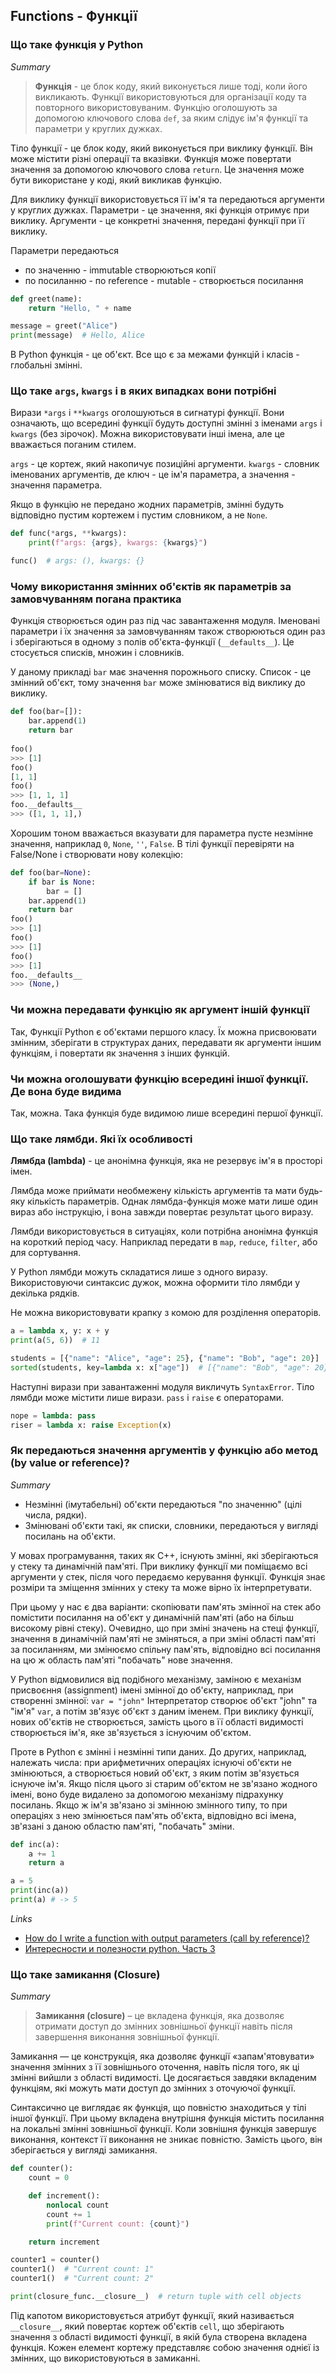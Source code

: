 ## Functions - Функції

### Що таке функція у Python

*Summary*
> **Функція** - це блок коду, який виконується лише тоді, коли його викликають. Функції використовуються для організації коду та повторного використовуваним. Функцію оголошують за допомогою ключового слова `def`, за яким слідує ім'я функції та параметри у круглих дужках.

Тіло функції - це блок коду, який виконується при виклику функції. Він може містити різні операції та вказівки.
Функція може повертати значення за допомогою ключового слова `return`. Це значення може бути використане у коді, який викликав функцію.

Для виклику функції використовується її ім'я та передаються аргументи у круглих дужках. Параметри - це значення, які функція отримує при виклику. Аргументи - це конкретні значення, передані функції при її виклику.

Параметри передаються
- по значенню - immutable створюються копії
- по посиланню - по reference - mutable - створюється посилання

```python
def greet(name):
    return "Hello, " + name

message = greet("Alice")
print(message)  # Hello, Alice
```

В Python функція - це об'єкт. Все що є за межами функцій і класів - глобальні змінні.


### Що таке `args`, `kwargs` і в яких випадках вони потрібні

Вирази `*args` і `**kwargs` оголошуються в сигнатурі функції. Вони означають, що всередині функції будуть доступні змінні з іменами `args` і `kwargs` (без зірочок). Можна використовувати інші імена, але це вважається поганим стилем.

`args` - це кортеж, який накопичує позиційні аргументи. `kwargs` - словник іменованих аргументів, де ключ - це ім'я параметра, а значення - значення параметра.

Якщо в функцію не передано жодних параметрів, змінні будуть відповідно пустим кортежем і пустим словником, а не `None`.

```python
def func(*args, **kwargs):
    print(f"args: {args}, kwargs: {kwargs}")

func()  # args: (), kwargs: {}
```


### Чому використання змінних об'єктів як параметрів за замовчуванням погана практика

Функція створюється один раз під час завантаження модуля. Іменовані параметри і їх значення за замовчуванням також створюються один раз і зберігаються в одному з полів об'єкта-функції (`__defaults__`). Це стосується списків, множин і словників.

У даному прикладі `bar` має значення порожнього списку. Список - це змінний об'єкт, тому значення `bar` може змінюватися від виклику до виклику.

```python
def foo(bar=[]):
    bar.append(1)
    return bar
    
foo()
>>> [1]
foo()
[1, 1]
foo()
>>> [1, 1, 1]
foo.__defaults__
>>> ([1, 1, 1],)
```

Хорошим тоном вважається вказувати для параметра пусте незмінне значення, наприклад `0`, `None`, `''`, `False`. В тілі функції перевіряти на False/None і створювати нову колекцію:

```python
def foo(bar=None):
    if bar is None:
        bar = []
    bar.append(1)
    return bar
foo()
>>> [1]
foo()
>>> [1]
foo()
>>> [1]
foo.__defaults__
>>> (None,)
```


### Чи можна передавати функцію як аргумент іншій функції

Так, Функції Python є об'єктами першого класу. Їх можна присвоювати змінним, зберігати в структурах даних, передавати як аргументи іншим функціям, і повертати як значення з інших функцій.


### Чи можна оголошувати функцію всередині іншої функції. Де вона буде видима

Так, можна. Така функція буде видимою лише всередині першої функції.


### Що таке лямбди. Які їх особливості

**Лямбда (lambda)** - це анонімна функція, яка не резервує ім'я в просторі імен. 

Лямбда може приймати необмежену кількість аргументів та мати будь-яку кількість параметрів. Однак лямбда-функція може мати лише один вираз або інструкцію, і вона завжди повертає результат цього виразу.

Лямбди  використовується в ситуаціях, коли потрібна анонімна функція на короткий період часу. Наприклад передати в  `map`, `reduce`, `filter`, або для сортування.

У Python лямбди можуть складатися лише з одного виразу. Використовуючи синтаксис дужок, можна оформити тіло лямбди у декілька рядків.

Не можна використовувати крапку з комою для розділення операторів.

```python
a = lambda x, y: x + y
print(a(5, 6))  # 11

students = [{"name": "Alice", "age": 25}, {"name": "Bob", "age": 20}]
sorted(students, key=lambda x: x["age"])  # [{"name": "Bob", "age": 20}, {"name": "Alice", "age": 25}]

```

Наступні вирази при завантаженні модуля викличуть `SyntaxError`. Тіло лямбди може містити лише вирази. `pass` і `raise` є операторами.

```python
nope = lambda: pass
riser = lambda x: raise Exception(x)
```


### Як передаються значення аргументів у функцію або метод (by value or reference)?

*Summary*
- Незмінні (імутабельні) об'єкти передаються "по значенню" (цілі числа, рядки). 
- Змінювані об'єкти такі, як списки, словники,  передаються у вигляді посилань на об'єкти.

У мовах програмування, таких як C++, існують змінні, які зберігаються у стеку та динамічній пам'яті. При виклику функції ми поміщаємо всі аргументи у стек, після чого передаємо керування функції. Функція знає розміри та зміщення змінних у стеку та може вірно їх інтерпретувати.

При цьому у нас є два варіанти: скопіювати пам'ять змінної на стек або помістити посилання на об'єкт у динамічній пам'яті (або на більш високому рівні стеку). Очевидно, що при зміні значень на стеці функції, значення в динамічній пам'яті не зміняться, а при зміні області пам'яті за посиланням, ми змінюємо спільну пам'ять, відповідно всі посилання на цю ж область пам'яті "побачать" нове значення.

У Python відмовилися від подібного механізму, заміною є механізм присвоєння (assignment) імені змінної до об'єкту, наприклад, при створенні змінної: `var = "john"` Інтерпретатор створює об'єкт "john" та "ім'я" `var`, а потім зв'язує об'єкт з даним іменем. При виклику функції, нових об'єктів не створюється, замість цього в її області видимості створюється ім'я, яке зв'язується з існуючим об'єктом.

Проте в Python є змінні і незмінні типи даних. До других, наприклад, належать числа: при арифметичних операціях існуючі об'єкти не змінюються, а створюється новий об'єкт, з яким потім зв'язується існуюче ім'я. Якщо після цього зі старим об'єктом не зв'язано жодного імені, воно буде видалено за допомогою механізму підрахунку посилань. Якщо ж ім'я зв'язано зі змінною змінного типу, то при операціях з нею змінюється пам'ять об'єкта, відповідно всі імена, зв'язані з даною областю пам'яті, "побачать" зміни.

```python
def inc(a):
    a += 1
    return a

a = 5
print(inc(a))
print(a) # -> 5
```

*Links*

- [How do I write a function with output parameters (call by reference)?](https://docs.python.org/3/faq/programming.html#how-do-i-write-a-function-with-output-parameters-call-by-reference)
- [Интересности и полезности python. Часть 3](https://habr.com/ru/post/422951/)


### Що таке замикання (Closure)

*Summary*
> **Замикання (closure)** – це вкладена функція, яка дозволяє отримати доступ до змінних зовнішньої функції навіть після завершення виконання зовнішньої функції.

Замикання  — це конструкція, яка дозволяє функції «запам'ятовувати» значення змінних з її зовнішнього оточення, навіть після того, як ці змінні вийшли з області видимості. Це досягається завдяки вкладеним функціям, які можуть мати доступ до змінних з оточуючої функції.

Синтаксично це виглядає як функція, що повністю знаходиться у тілі іншої функції. При цьому вкладена внутрішня функція містить посилання на локальні змінні зовнішньої функції. Коли  зовнішня функція завершує виконання, контекст її виконання не зникає повністю. Замість цього, він зберігається у вигляді замикання.

```python
def counter():
    count = 0

    def increment():
        nonlocal count
        count += 1
        print(f"Current count: {count}")

    return increment

counter1 = counter()
counter1()  # "Current count: 1"
counter1()  # "Current count: 2"

print(closure_func.__closure__)  # return tuple with cell objects
```

Під капотом використовується атрибут функції, який називається `__closure__`, який повертає кортеж об'єктів `cell`, що зберігають значення з області видимості функції, в якій була створена вкладена функція. Кожен елемент кортежу представляє собою значення однієї із змінних, що використовуються в замиканні.

